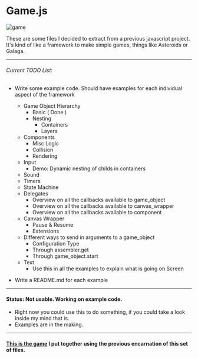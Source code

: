 # Game.js

![game][game]

These are some files I decided to extract from a previous javascript project. It's kind of like a framework to make simple games, things like Asteroids or Galaga.

-----------------------------------

###### Current TODO List:

- Write some example code. Should have examples for each individual aspect of the framework
    * Game Object Hierarchy
        + Basic ( Done )
        + Nesting
            - Containers
            - Layers
    * Components
        + Misc Logic
        + Collision
        + Rendering
    * Input
        + Demo: Dynamic nesting of childs in containers
    * Sound
    * Timers
    * State Machine
    * Delegates
        + Overview on all the callbacks available to game_object
        + Overview on all the callbacks available to canvas_wrapper
        + Overview on all the callbacks available to component
    * Canvas Wrapper 
        + Pause & Resume
        + Extensions
    * Different ways to send in arguments to a game_object
        + Configuration Type
        + Through assembler.get
        + Through game_object.start
    * Text
        + Use this in all the examples to explain what is going on Screen

- Write a README.md for each example

-----------------------------------

#### Status: Not usable. Working on example code.

* Right now you could use this to do something, if you could take a look inside my mind that is. 
* Examples are in the making.

-----------------------------------

#### [This is the game][tirador] I put together using the previous encarnation of this set of files.

[game]: http://f.cl.ly/items/3N420I093v3b03051W39/game.png
[tirador]: http://www.treintipollo.com/tirador/index.html
